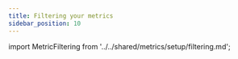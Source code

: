 ```yaml
---
title: Filtering your metrics
sidebar_position: 10
---
```


import MetricFiltering from '../../shared/metrics/setup/filtering.md';

<MetricFiltering />